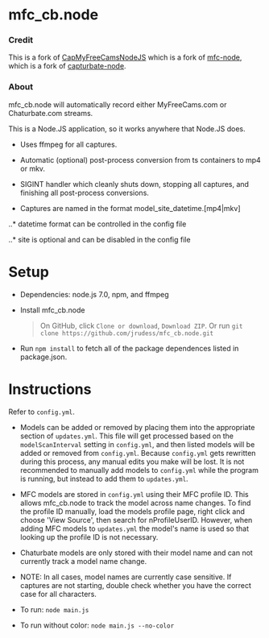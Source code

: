 mfc_cb.node
==========

### Credit ###

This is a fork of [CapMyFreeCamsNodeJS](https://github.com/pusspounder/CapMyFreeCamsNodeJS) which is a fork of [mfc-node](https://github.com/sstativa/mfc-node), which is a fork of [capturbate-node](https://github.com/SN4T14/capturebate-node).

### About ###

mfc_cb.node will automatically record either MyFreeCams.com or Chaturbate.com streams.

This is a Node.JS application, so it works anywhere that Node.JS does.

* Uses ffmpeg for all captures.

* Automatic (optional) post-process conversion from ts containers to mp4 or mkv.

* SIGINT handler which cleanly shuts down, stopping all captures, and finishing all post-process conversions.

* Captures are named in the format model_site_datetime.[mp4|mkv]

..* datetime format can be controlled in the config file

..* site is optional and can be disabled in the config file

Setup
==========

* Dependencies: node.js 7.0, npm, and ffmpeg

* Install mfc_cb.node
  >On GitHub, click `Clone or download`, `Download ZIP`.
  >Or run `git clone https://github.com/jrudess/mfc_cb.node.git`

* Run `npm install` to fetch all of the package dependences listed in package.json.

Instructions
===========

Refer to `config.yml`.

* Models can be added or removed by placing them into the appropriate section of `updates.yml`.  This file will get processed based on the `modelScanInterval` setting in `config.yml`, and then listed models will be added or removed from `config.yml`. Because `config.yml` gets rewritten during this process, any manual edits you make will be lost.  It is not recommended to manually add models to `config.yml` while the program is running, but instead to add them to `updates.yml`.

* MFC models are stored in `config.yml` using their MFC profile ID.  This allows mfc_cb.node to track the model across name changes.  To find the profile ID manually, load the models profile page, right click and choose 'View Source', then search for nProfileUserID.  However, when adding MFC models to `updates.yml` the model's name is used so that looking up the profile ID is not necessary.

* Chaturbate models are only stored with their model name and can not currently track a model name change.

* NOTE: In all cases, model names are currently case sensitive.  If captures are not starting, double check whether you have the correct case for all characters.

* To run: `node main.js`
* To run without color: `node main.js --no-color`

